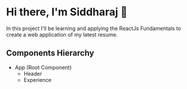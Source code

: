 # Hi there, I'm Siddharaj 👋

In this project I'll be learning and applying the ReactJs Fundamentals to create a web application of my latest resume.

## Components Hierarchy 
* App (Root Component)
  * Header
  * Experience

